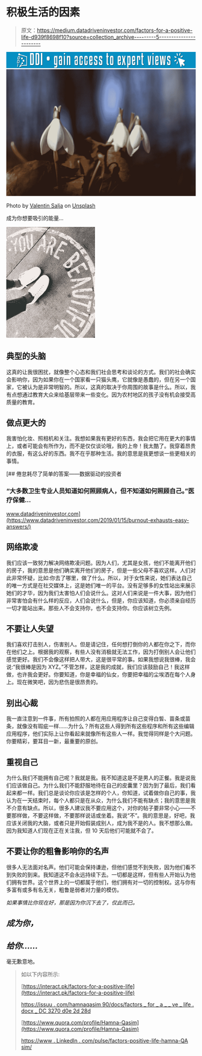 # 积极生活的因素

> 原文：<https://medium.datadriveninvestor.com/factors-for-a-positive-life-d939f8698f10?source=collection_archive---------5----------------------->

[![](img/31062589d78258c283a53a2bc580819f.png)](http://www.track.datadriveninvestor.com/1B9E)![](img/7e8a8c09013796330c4bbbd8876e7cba.png)

Photo by [Valentin Salja](https://unsplash.com/@valentinsalja?utm_source=medium&utm_medium=referral) on [Unsplash](https://unsplash.com?utm_source=medium&utm_medium=referral)

成为你想要吸引的能量…

![](img/c4541430a5db3af5bfeb43636e368373.png)

## **典型的头脑**

这真的让我很困扰，就像整个心态和我们社会思考和谈论的方式。我们的社会确实会影响你，因为如果你在一个国家看一只猫头鹰，它就像是愚蠢的，但在另一个国家，它被认为是非常明智的。所以，这真的取决于你周围的故事是什么。所以，我有点想通过教育大众来给基层带来一些变化。因为农村地区的孩子没有机会接受高质量的教育。

## **做点更大的**

我害怕化妆、照相机和关注。我想如果我有更好的东西，我会把它用在更大的事情上，或者可能会有所作为，而不是仅仅谈论哦，我的上帝！我太酷了。我穿着昂贵的衣服，有这么好的东西。我不在乎那种生活。我的意思是我更想谈一些更相关的事情。

[](https://www.datadriveninvestor.com/2019/01/15/burnout-exhausts-easy-answers/) [## 倦怠耗尽了简单的答案——数据驱动的投资者

### “大多数卫生专业人员知道如何照顾病人，但不知道如何照顾自己。”医疗保健…

www.datadriveninvestor.com](https://www.datadriveninvestor.com/2019/01/15/burnout-exhausts-easy-answers/) 

## **网络欺凌**

我们应该一致努力解决网络欺凌问题。因为人们，尤其是女孩，他们不能离开他们的房子，我的意思是他们确实离开他们的房子，但是一些父母不喜欢这样。人们对此非常怀疑，比如:你去了哪里，做了什么。所以，对于女性来说，她们表达自己的唯一方式是在社交媒体上，这是她们唯一的平台。没有足够多的女性站出来展示她们的才华，因为我们太害怕人们会说什么。这对人们来说是一件大事，因为他们非常害怕会有什么样的反应，人们会说什么，但是，你应该知道，你必须亲自经历一切才能站出来。那些人不会支持你，也不会支持你。你应该树立先例。

## **不要让人失望**

我们喜欢打击别人，伤害别人。但是请记住，任何想打倒你的人都在你之下，而你在他们之上。根据我的观察，有些人没有消极就无法工作，因为打倒别人会让他们感觉更好。我们不会像这样把人带大，这是很平常的事。如果我想说我很棒，我会说:“我很棒是因为 XYZ。”不管怎样，这是我的成就，我们应该鼓励自己！我这样做，也许我会更好。你要知道，你是幸福的仙女，你要把幸福的尘埃洒在每个人身上。现在微笑吧，因为悲伤是很昂贵的。

## **别出心裁**

我一直注意到一件事，所有拍照的人都在用应用程序让自己变得白皙、苗条或苗条，就像没有瑕疵一样……为什么？所有这些人得到所有这些程序和所有这些编辑应用程序，他们实际上让你看起来就像所有这些人一样。我觉得同样是个大问题。你要精彩，要耳目一新，最重要的原创。

## **重视自己**

为什么我们不能拥有自己呢？我就是我。我不知道这是不是男人的正餐。我是说我们应该做自己。为什么我们不能舒服地待在自己的皮囊里？因为到了最后，我们看起来都一样。我们总是谈论你应该是怎样的个人，你知道，试着做你自己的事，我认为在一天结束时，每个人都只是在从众，为什么我们不能有缺点；我的意思是我不介意有缺点。所以，很多人建议我不要应用这个，对你的帖子要非常小心——不要那样做，不要这样做，不要那样说话或坐着。我说“不”。我的意思是，好吧，我应该关闭我的大脑，或者只是开始假装成别人，成为我不是的人。我不想那么做。因为我知道人们现在正在关注我，但 10 天后他们可能就不会了。

## **不要让你的粗鲁影响你的名声**

很多人无法面对名声。他们可能会保持谦逊，但他们感觉不到失败，因为他们看不到失败的到来。我知道这不会永远持续下去。一切都是这样，但有些人开始认为他们拥有世界。这个世界上的一切都属于他们，他们拥有对一切的控制权。这与你有多富有或多有名无关，粗鲁是弱者对力量的模仿。

*如果事情比你现在好，那是因为你沉下去了，仅此而已。*

## ***成为你，***

## ***给你……***

毫无歉意地。

> 如以下内容所示:
> 
> [https://interact.pk/factors-for-a-positive-life](https://interact.pk/factors-for-a-positive-life)
> 
> [https://issuu . com/hamnaqasim 90/docs/factors _ for _ a _ _ ve _ life . docx _ DC 3270 d0e 2d 28d](https://issuu.com/hamnaqasim90/docs/factors_for_a__ve_life.docx_dc3270d0e2d28d)
> 
> [https://www.quora.com/profile/Hamna-Qasim](https://www.quora.com/profile/Hamna-Qasim)
> 
> [https://www . LinkedIn . com/pulse/factors-positive-life-hamna-QA sim/](https://www.linkedin.com/pulse/factors-positive-life-hamna-qasim/)